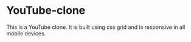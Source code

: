 # YouTube-clone
This is a YouTube clone. It is built using css grid and is responsive in all mobile devices.
